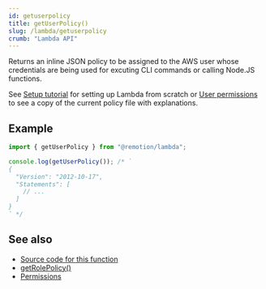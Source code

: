 ```yaml
---
id: getuserpolicy
title: getUserPolicy()
slug: /lambda/getuserpolicy
crumb: "Lambda API"
---
```


Returns an inline JSON policy to be assigned to the AWS user whose credentials are being used for excuting CLI commands or calling Node.JS functions.

See [Setup tutorial](/docs/lambda/setup) for setting up Lambda from scratch or [User permissions](/docs/lambda/permissions#user-permissions) to see a copy of the current policy file with explanations.

## Example

```ts twoslash
import { getUserPolicy } from "@remotion/lambda";

console.log(getUserPolicy()); /* `
{
  "Version": "2012-10-17",
  "Statements": [
    // ...
  ]
}
` */
```

## See also

- [Source code for this function](https://github.com/remotion-dev/remotion/blob/main/packages/lambda/src/api/iam-validation/user-permissions.ts)
- [getRolePolicy()](/docs/lambda/getrolepolicy)
- [Permissions](/docs/lambda/permissions)
